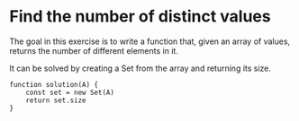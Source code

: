 # Find the number of distinct values

The goal in this exercise is to write a function that, given an array of values, returns the number of different elements in it.

It can be solved by creating a Set from the array and returning its size.

```
function solution(A) {
    const set = new Set(A)
    return set.size
}
```
